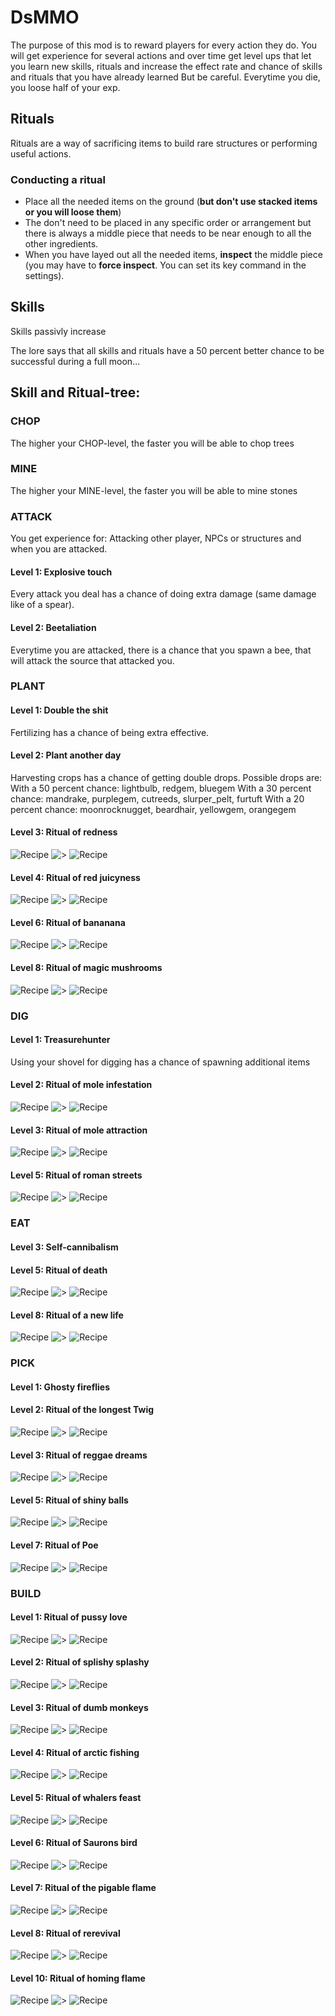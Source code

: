 # DsMMO

The purpose of this mod is to reward players for every action they do. You will get experience for several actions and over time get level ups that let you learn new skills, rituals and increase the effect rate and chance of skills and rituals that you have already learned
But be careful. Everytime you die, you loose half of your exp.

## Rituals
Rituals are a way of sacrificing items to build rare structures or performing useful actions.

### Conducting a ritual
* Place all the needed items on the ground (**but don't use stacked items or you will loose them**)
* The don't need to be placed in any specific order or arrangement but there is always a middle piece that needs to be near enough to all the other ingredients.
* When you have layed out all the needed items, **inspect** the middle piece (you may have to **force inspect**. You can set its key command in the settings).


## Skills
Skills passivly increase





The lore says that all skills and rituals have a 50 percent better chance to be successful during a full moon...


## Skill and Ritual-tree:

### CHOP
The higher your CHOP-level, the faster you will be able to chop trees

### MINE
The higher your MINE-level, the faster you will be able to mine stones

### ATTACK
You get experience for: Attacking other player, NPCs or structures and when you are attacked.

#### Level 1: Explosive touch
Every attack you deal has a chance of doing extra damage (same damage like of a spear).

#### Level 2: Beetaliation
Everytime you are attacked, there is a chance that you spawn a bee, that will attack the source that attacked you.
 
### PLANT

#### Level 1: Double the shit
Fertilizing has a chance of being extra effective.

#### Level 2: Plant another day
Harvesting crops has a chance of getting double drops. Possible drops are:
With a 50 percent chance: lightbulb, redgem, bluegem
With a 30 percent chance: mandrake, purplegem, cutreeds, slurper_pelt, furtuft
With a 20 percent chance: moonrocknugget, beardhair, yellowgem, orangegem

#### Level 3: Ritual of redness
![Recipe](./recipes/berries.png)
![>](./arrow_r.png)
![Recipe](./recipes/berries_outcome.png)

#### Level 4: Ritual of red juicyness
![Recipe](./recipes/berries_juicy.png)
![>](./arrow_r.png)
![Recipe](./recipes/berries_juicy_outcome.png)

#### Level 6: Ritual of bananana
![Recipe](./recipes/cave_banana.png)
![>](./arrow_r.png)
![Recipe](./recipes/cave_banana_outcome.png)

#### Level 8: Ritual of magic mushrooms
![Recipe](./recipes/living_log.png)
![>](./arrow_r.png)
![Recipe](./recipes/living_log_outcome.png)


### DIG

#### Level 1: Treasurehunter
Using your shovel for digging has a chance of spawning additional items

#### Level 2: Ritual of mole infestation
![Recipe](./recipes/molehill.png)
![>](./arrow_r.png)
![Recipe](./recipes/molehill_outcome.png)

#### Level 3: Ritual of mole attraction
![Recipe](./recipes/shovel.png)
![>](./arrow_r.png)
![Recipe](./recipes/shovel_outcome.png)

#### Level 5: Ritual of roman streets
![Recipe](./recipes/pitchfork.png)
![>](./arrow_r.png)
![Recipe](./recipes/pitchfork_outcome.png)


### EAT

#### Level 3: Self-cannibalism

#### Level 5: Ritual of death
![Recipe](./recipes/amulet.png)
![>](./arrow_r.png)
![Recipe](./recipes/amulet_outcome.png)

#### Level 8: Ritual of a new life
![Recipe](./recipes/deerclops_eyeball.png)
![>](./arrow_r.png)
![Recipe](./recipes/deerclops_eyeball_outcome.png)


### PICK

#### Level 1: Ghosty fireflies

#### Level 2: Ritual of the longest Twig
![Recipe](./recipes/twigs.png)
![>](./arrow_r.png)
![Recipe](./recipes/twigs_outcome.png)

#### Level 3: Ritual of reggae dreams
![Recipe](./recipes/cutgrass.png)
![>](./arrow_r.png)
![Recipe](./recipes/cutgrass_outcome.png)

#### Level 5: Ritual of shiny balls
![Recipe](./recipes/lightbulb.png)
![>](./arrow_r.png)
![Recipe](./recipes/lightbulb_outcome.png)

#### Level 7: Ritual of Poe
![Recipe](./recipes/cutreeds.png)
![>](./arrow_r.png)
![Recipe](./recipes/cutreeds_outcome.png)


### BUILD

#### Level 1: Ritual of pussy love
![Recipe](./recipes/coontail.png)
![>](./arrow_r.png)
![Recipe](./recipes/coontail_outcome.png)

#### Level 2: Ritual of splishy splashy
![Recipe](./recipes/fish.png)
![>](./arrow_r.png)
![Recipe](./recipes/fish_outcome.png)

#### Level 3: Ritual of dumb monkeys
![Recipe](./recipes/cave_banana_cooked.png)
![>](./arrow_r.png)
![Recipe](./recipes/cave_banana_cooked_outcome.png)

#### Level 4: Ritual of arctic fishing
![Recipe](./recipes/walrus_camp.png)
![>](./arrow_r.png)
![Recipe](./recipes/walrus_camp_outcome.png)

#### Level 5: Ritual of whalers feast
![Recipe](./recipes/walrus_tusk.png)
![>](./arrow_r.png)
![Recipe](./recipes/walrus_tusk_outcome.png)

#### Level 6: Ritual of Saurons bird
![Recipe](./recipes/tallbirdegg.png)
![>](./arrow_r.png)
![Recipe](./recipes/tallbirdegg_outcome.png)

#### Level 7: Ritual of the pigable flame
![Recipe](./recipes/firepit.png)
![>](./arrow_r.png)
![Recipe](./recipes/firepit_outcome.png)

#### Level 8: Ritual of rerevival
![Recipe](./recipes/skeleton_player.png)
![>](./arrow_r.png)
![Recipe](./recipes/skeleton_player_outcome.png)

#### Level 10: Ritual of homing flame
![Recipe](./recipes/campfire.png)
![>](./arrow_r.png)
![Recipe](./recipes/campfire_outcome.png)
